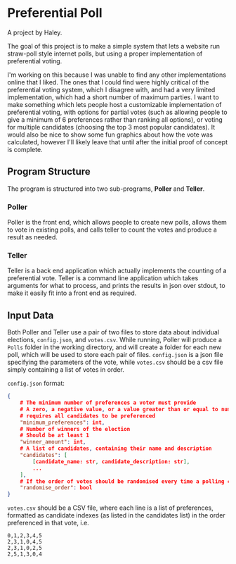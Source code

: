 # Preferential Poll

A project by Haley.

The goal of this project is to make a simple system that lets a website run straw-poll style internet polls, but using a proper implementation of preferential voting.

I'm working on this because I was unable to find any other implementations online that I liked. The ones that I could find were highly critical of the preferential voting system, which I disagree with, and had a very limited implementation, which had a short number of maximum parties. I want to make something which lets people host a customizable implementation of preferential voting, with options for partial votes (such as allowing people to give a minimum of 6 preferences rather than ranking all options), or voting for multiple candidates (choosing the top 3 most popular candidates). It would also be nice to show some fun graphics about how the vote was calculated, however I'll likely leave that until after the initial proof of concept is complete.

## Program Structure

The program is structured into two sub-programs, **Poller** and **Teller**.

### Poller

Poller is the front end, which allows people to create new polls, allows them to vote in existing polls, and calls teller to count the votes and produce a result as needed.

### Teller

Teller is a back end application which actually implements the counting of a preferential vote. Teller is a command line application which takes arguments for what to process, and prints the results in json over stdout, to make it easily fit into a front end as required.

## Input Data

Both Poller and Teller use a pair of two files to store data about individual elections, `config.json`, and `votes.csv`. While running, Poller will produce a `Polls` folder in the working directory, and will create a folder for each new poll, which will be used to store each pair of files. `config.json` is a json file specifying the parameters of the vote, while `votes.csv` should be a csv file simply containing a list of votes in order.

`config.json` format:

```JSON
{
    # The minimum number of preferences a voter must provide
    # A zero, a negative value, or a value greater than or equal to number of candidates
    # requires all candidates to be preferenced
    "minimum_preferences": int,
    # Number of winners of the election
    # Should be at least 1
    "winner_amount": int,
    # A list of candidates, containing their name and description
    "candidates": [
        [candidate_name: str, candidate_description: str],
        ...
    ],
    # If the order of votes should be randomised every time a polling card is displayed
    "randomise_order": bool
}
```

`votes.csv` should be a CSV file, where each line is a list of preferences, formatted as candidate indexes (as listed in the candidates list) in the order preferenced in that vote, i.e.

```CSV
0,1,2,3,4,5
2,3,1,0,4,5
2,3,1,0,2,5
2,5,1,3,0,4
```
